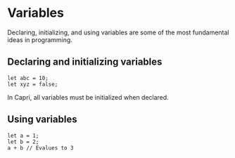 # Variables
Declaring, initializing, and using variables are some of the most fundamental ideas in programming.

## Declaring and initializing variables
```
let abc = 10;
let xyz = false;
```
In Capri, all variables must be initialized when declared.

## Using variables
```
let a = 1;
let b = 2;
a + b // Evalues to 3
```